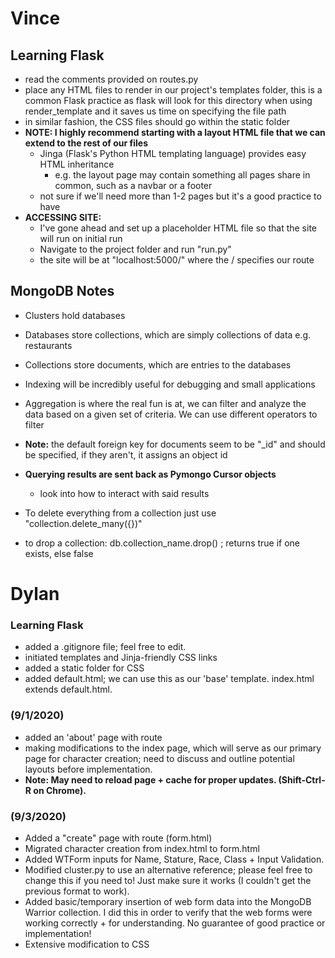 # Vince
## Learning Flask
- read the comments provided on routes.py
- place any HTML files to render in our project's templates folder, this is a common Flask practice as flask will look for this directory
when using render_template and it saves us time on specifying the file path
- in similar fashion, the CSS files should go within the static folder
- **NOTE: I highly recommend starting with a layout HTML file that we can extend to the rest of our files**
  - Jinga (Flask's Python HTML templating language) provides easy HTML inheritance
    - e.g. the layout page may contain something all pages share in common, such as a navbar or a footer
  - not sure if we'll need more than 1-2 pages but it's a good practice to have
- **ACCESSING SITE:**
  - I've gone ahead and set up a placeholder HTML file so that the site will run on initial run
  - Navigate to the project folder and run "run.py"
  - the site will be at "localhost:5000/" where the / specifies our route

## MongoDB Notes
- Clusters hold databases
- Databases store collections, which are simply collections of data e.g. restaurants
- Collections store documents, which are entries to the databases
- Indexing will be incredibly useful for debugging and small applications
- Aggregation is where the real fun is at, we can filter and analyze the data based on a given set of criteria. We can use different operators to filter
- **Note:** the default foreign key for documents seem to be "_id" and should be specified, if they aren't, it assigns an object id

- **Querying results are sent back as Pymongo Cursor objects**
  - look into how to interact with said results

- To delete everything from a collection just use "collection.delete_many({})"
- to drop a collection: db.collection_name.drop() ; returns true if one exists, else false


# Dylan
### Learning Flask
- added a .gitignore file; feel free to edit.
- initiated templates and Jinja-friendly CSS links
- added a static folder for CSS
- added default.html; we can use this as our 'base' template. index.html extends default.html.

### (9/1/2020)
- added an 'about' page with route
- making modifications to the index page, which will serve as our primary page for character creation;
need to discuss and outline potential layouts before implementation.
- **Note: May need to reload page + cache for proper updates. (Shift-Ctrl-R on Chrome).**

### (9/3/2020)
- Added a "create" page with route (form.html)
- Migrated character creation from index.html to form.html
- Added WTForm inputs for Name, Stature, Race, Class + Input Validation.
- Modified cluster.py to use an alternative reference; please feel free to change this if you need to! Just make sure it works (I couldn't get the previous format to work).
- Added basic/temporary insertion of web form data into the MongoDB Warrior collection. I did this in order to verify that the web forms were working correctly + for understanding. No guarantee of good practice or implementation!
- Extensive modification to CSS
